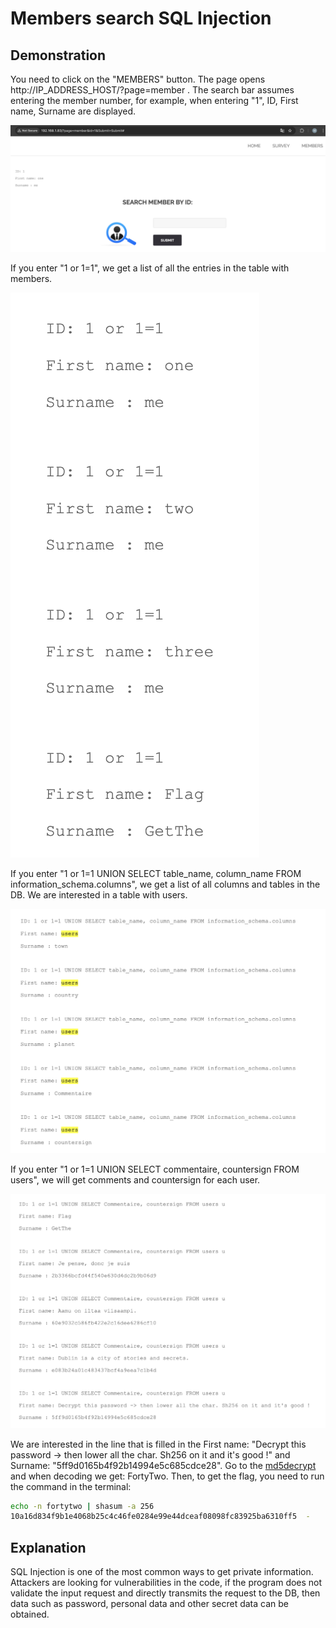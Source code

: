 # Members search SQL Injection

## Demonstration

You need to click on the "MEMBERS" button.
The page opens http://IP_ADDRESS_HOST/?page=member .
The search bar assumes entering the member number, for example, when entering "1", ID, First name, Surname are displayed.

![alt text](image.png)

If you enter "1 or 1=1", we get a list of all the entries in the table with members.

![alt text](image-1.png)

If you enter "1 or 1=1 UNION SELECT table_name, column_name FROM information_schema.columns", we get a list of all columns and tables in the DB.
We are interested in a table with users.

![alt text](image-2.png)

If you enter "1 or 1=1 UNION SELECT commentaire, countersign FROM users", we will get comments and countersign for each user.

![alt text](image-3.png)

We are interested in the line that is filled in the First name: "Decrypt this password -> then lower all the char. Sh256 on it and it's good !" and Surname: "5ff9d0165b4f92b14994e5c685cdce28".
Go to the [md5decrypt](https://md5decrypt.net/) and when decoding we get: FortyTwo.
Then, to get the flag, you need to run the command in the terminal:
```sh
echo -n fortytwo | shasum -a 256
10a16d834f9b1e4068b25c4c46fe0284e99e44dceaf08098fc83925ba6310ff5  -
```

## Explanation

SQL Injection is one of the most common ways to get private information. Attackers are looking for vulnerabilities in the code, if the program does not validate the input request and directly transmits the request to the DB, then data such as password, personal data and other secret data can be obtained.
